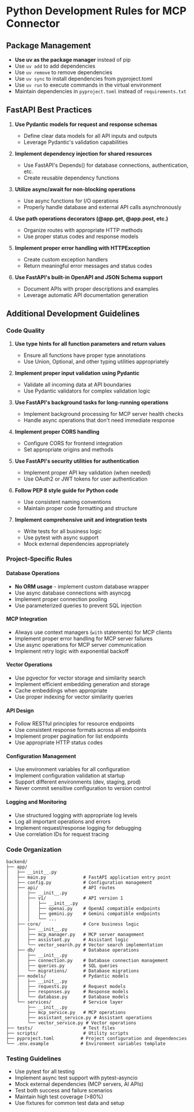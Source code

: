 # Python Development Rules for MCP Connector

## Package Management

- **Use uv as the package manager** instead of pip
- Use `uv add` to add dependencies
- Use `uv remove` to remove dependencies
- Use `uv sync` to install dependencies from pyproject.toml
- Use `uv run` to execute commands in the virtual environment
- Maintain dependencies in `pyproject.toml` instead of `requirements.txt`

## FastAPI Best Practices

1. **Use Pydantic models for request and response schemas**
   - Define clear data models for all API inputs and outputs
   - Leverage Pydantic's validation capabilities

2. **Implement dependency injection for shared resources**
   - Use FastAPI's Depends() for database connections, authentication, etc.
   - Create reusable dependency functions

3. **Utilize async/await for non-blocking operations**
   - Use async functions for I/O operations
   - Properly handle database and external API calls asynchronously

4. **Use path operations decorators (@app.get, @app.post, etc.)**
   - Organize routes with appropriate HTTP methods
   - Use proper status codes and response models

5. **Implement proper error handling with HTTPException**
   - Create custom exception handlers
   - Return meaningful error messages and status codes

6. **Use FastAPI's built-in OpenAPI and JSON Schema support**
   - Document APIs with proper descriptions and examples
   - Leverage automatic API documentation generation

## Additional Development Guidelines

### Code Quality
1. **Use type hints for all function parameters and return values**
   - Ensure all functions have proper type annotations
   - Use Union, Optional, and other typing utilities appropriately

2. **Implement proper input validation using Pydantic**
   - Validate all incoming data at API boundaries
   - Use Pydantic validators for complex validation logic

3. **Use FastAPI's background tasks for long-running operations**
   - Implement background processing for MCP server health checks
   - Handle async operations that don't need immediate response

4. **Implement proper CORS handling**
   - Configure CORS for frontend integration
   - Set appropriate origins and methods

5. **Use FastAPI's security utilities for authentication**
   - Implement proper API key validation (when needed)
   - Use OAuth2 or JWT tokens for user authentication

6. **Follow PEP 8 style guide for Python code**
   - Use consistent naming conventions
   - Maintain proper code formatting and structure

7. **Implement comprehensive unit and integration tests**
   - Write tests for all business logic
   - Use pytest with async support
   - Mock external dependencies appropriately

### Project-Specific Rules

#### Database Operations
- **No ORM usage** - implement custom database wrapper
- Use async database connections with asyncpg
- Implement proper connection pooling
- Use parameterized queries to prevent SQL injection

#### MCP Integration
- Always use context managers (`with` statements) for MCP clients
- Implement proper error handling for MCP server failures
- Use async operations for MCP server communication
- Implement retry logic with exponential backoff

#### Vector Operations
- Use pgvector for vector storage and similarity search
- Implement efficient embedding generation and storage
- Cache embeddings when appropriate
- Use proper indexing for vector similarity queries

#### API Design
- Follow RESTful principles for resource endpoints
- Use consistent response formats across all endpoints
- Implement proper pagination for list endpoints
- Use appropriate HTTP status codes

#### Configuration Management
- Use environment variables for all configuration
- Implement configuration validation at startup
- Support different environments (dev, staging, prod)
- Never commit sensitive configuration to version control

#### Logging and Monitoring
- Use structured logging with appropriate log levels
- Log all important operations and errors
- Implement request/response logging for debugging
- Use correlation IDs for request tracing

### Code Organization

```
backend/
├── app/
│   ├── __init__.py
│   ├── main.py              # FastAPI application entry point
│   ├── config.py            # Configuration management
│   ├── api/                 # API routes
│   │   ├── __init__.py
│   │   ├── v1/              # API version 1
│   │   │   ├── __init__.py
│   │   │   ├── openai.py    # OpenAI compatible endpoints
│   │   │   ├── gemini.py    # Gemini compatible endpoints
│   │   │   └── ...
│   ├── core/                # Core business logic
│   │   ├── __init__.py
│   │   ├── mcp_manager.py   # MCP server management
│   │   ├── assistant.py     # Assistant logic
│   │   └── vector_search.py # Vector search implementation
│   ├── db/                  # Database operations
│   │   ├── __init__.py
│   │   ├── connection.py    # Database connection management
│   │   ├── queries.py       # SQL queries
│   │   └── migrations/      # Database migrations
│   ├── models/              # Pydantic models
│   │   ├── __init__.py
│   │   ├── requests.py      # Request models
│   │   ├── responses.py     # Response models
│   │   └── database.py      # Database models
│   └── services/            # Service layer
│       ├── __init__.py
│       ├── mcp_service.py   # MCP operations
│       ├── assistant_service.py # Assistant operations
│       └── vector_service.py # Vector operations
├── tests/                   # Test files
├── scripts/                 # Utility scripts
├── pyproject.toml          # Project configuration and dependencies
└── .env.example            # Environment variables template
```

### Testing Guidelines

- Use pytest for all testing
- Implement async test support with pytest-asyncio
- Mock external dependencies (MCP servers, AI APIs)
- Test both success and failure scenarios
- Maintain high test coverage (>80%)
- Use fixtures for common test data and setup
